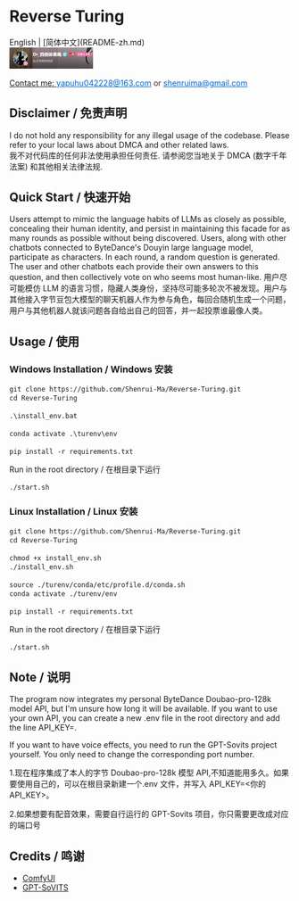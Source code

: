 # Reverse Turing

<div>
English | [简体中文](README-zh.md)  <br>
<a target="_blank" href="https://space.bilibili.com/12595237?spm_id_from=333.1007.0.0">
<img alt="bilibili_acount" src="webui\public\images\bilibili_acount.png" style="width: 150px;"/>
 <p style="font-size: 14px; color: #333;">Contact me: <a href="mailto:yapuhu042228@163.com" style="color: #0066cc;">yapuhu042228@163.com</a> or <a href="mailto:shenruima@gmail.com" style="color: #0066cc;">shenruima@gmail.com</a></p>
</a>
</div>

## Disclaimer / 免责声明

I do not hold any responsibility for any illegal usage of the codebase. Please refer to your local laws about DMCA and other related laws.  
我不对代码库的任何非法使用承担任何责任. 请参阅您当地关于 DMCA (数字千年法案) 和其他相关法律法规.

## Quick Start / 快速开始

Users attempt to mimic the language habits of LLMs as closely as possible, concealing their human identity, and persist in maintaining this facade for as many rounds as possible without being discovered. Users, along with other chatbots connected to ByteDance's Douyin large language model, participate as characters. In each round, a random question is generated. The user and other chatbots each provide their own answers to this question, and then collectively vote on who seems most human-like.
用户尽可能模仿 LLM 的语言习惯，隐藏人类身份，坚持尽可能多轮次不被发现。用户与其他接入字节豆包大模型的聊天机器人作为参与角色，每回合随机生成一个问题，用户与其他机器人就该问题各自给出自己的回答，并一起投票谁最像人类。

## Usage / 使用

### Windows Installation / Windows 安装

```
git clone https://github.com/Shenrui-Ma/Reverse-Turing.git
cd Reverse-Turing

.\install_env.bat

conda activate .\turenv\env

pip install -r requirements.txt

```

Run in the root directory / 在根目录下运行

```
./start.sh
```

### Linux Installation / Linux 安装

```
git clone https://github.com/Shenrui-Ma/Reverse-Turing.git
cd Reverse-Turing

chmod +x install_env.sh
./install_env.sh

source ./turenv/conda/etc/profile.d/conda.sh
conda activate ./turenv/env

pip install -r requirements.txt

```

Run in the root directory / 在根目录下运行

```
./start.sh
```

## Note / 说明

The program now integrates my personal ByteDance Doubao-pro-128k model API, but I'm unsure how long it will be available. If you want to use your own API, you can create a new .env file in the root directory and add the line API_KEY=<your API_KEY>.

If you want to have voice effects, you need to run the GPT-Sovits project yourself. You only need to change the corresponding port number.

1.现在程序集成了本人的字节 Doubao-pro-128k 模型 API,不知道能用多久。如果要使用自己的，可以在根目录新建一个.env 文件，并写入 API_KEY=<你的 API_KEY>。

2.如果想要有配音效果，需要自行运行的 GPT-Sovits 项目，你只需要更改成对应的端口号

## Credits / 鸣谢

- [ComfyUI](https://github.com/comfyanonymous/ComfyUI)
- [GPT-SoVITS](https://github.com/RVC-Boss/GPT-SoVITS)
